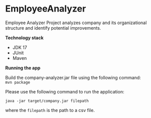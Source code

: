 # EmployeeAnalyzer

Employee Analyzer Project  analyzes company and its organizational structure and identify potential improvements.

**Technology stack**

* JDK 17
* JUnit
* Maven

**Running the app**

Build the company-analyzer.jar file using the following command:
<br> <code>mvn package</code>

Please use the following command to run the application:

<code>java -jar target/company.jar filepath</code>

where the <code>filepath</code> is the path to a csv file.